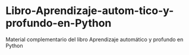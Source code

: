 # Libro-Aprendizaje-autom-tico-y-profundo-en-Python
Material complementario del libro Aprendizaje automático y profundo en Python
